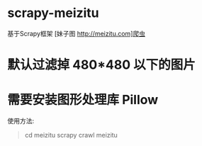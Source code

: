 # scrapy-meizitu
基于Scrapy框架 [妹子图 http://meizitu.com]爬虫

# 默认过滤掉 480*480 以下的图片
# 需要安装图形处理库 Pillow

使用方法:
> cd meizitu
> scrapy crawl meizitu
